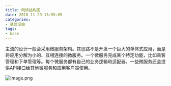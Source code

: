 ```yaml
---
title: 网络结构图
date: 2018-11-29 13:55:05
categories: 
- 基础设施
tags: 
- base
---
```

主流的设计一般会采用微服务架构。其思路不是开发一个巨大的单体式应用，而是将应用分解为小的、互相连接的微服务。一个微服务完成某个特定功能，比如乘客管理和下单管理等。每个微服务都有自己的业务逻辑和适配器。一些微服务还会提供API接口给其他微服务和应用客户端使用。
<!-- more -->
![image.png](https://upload-images.jianshu.io/upload_images/5189695-4c13ea4c090562dd.png?imageMogr2/auto-orient/strip%7CimageView2/2/w/1240)

